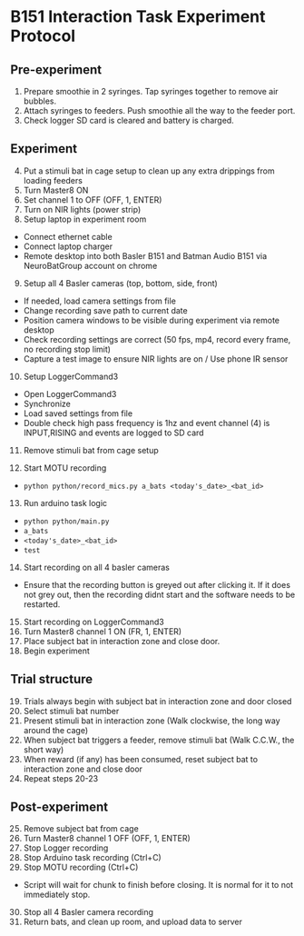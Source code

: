 # B151 Interaction Task Experiment Protocol

## Pre-experiment
1. Prepare smoothie in 2 syringes. Tap syringes together to remove air bubbles.
2. Attach syringes to feeders. Push smoothie all the way to the feeder port.
3. Check logger SD card is cleared and battery is charged.

## Experiment
4. Put a stimuli bat in cage setup to clean up any extra drippings from loading feeders
5. Turn Master8 ON
6. Set channel 1 to OFF (OFF, 1, ENTER)
7. Turn on NIR lights (power strip)
8. Setup laptop in experiment room
  - Connect ethernet cable
  - Connect laptop charger
  - Remote desktop into both Basler B151 and Batman Audio B151 via NeuroBatGroup account on chrome
9. Setup all 4 Basler cameras (top, bottom, side, front)
  - If needed, load camera settings from file
  - Change recording save path to current date
  - Position camera windows to be visible during experiment via remote desktop
  - Check recording settings are correct (50 fps, mp4, record every frame, no recording stop limit)
  - Capture a test image to ensure NIR lights are on / Use phone IR sensor 
10. Setup LoggerCommand3
  - Open LoggerCommand3
  - Synchronize
  - Load saved settings from file
  - Double check high pass frequency is 1hz and event channel (4) is INPUT,RISING and events are logged to SD card
11. Remove stimuli bat from cage setup

12. Start MOTU recording
  - `python python/record_mics.py a_bats <today's_date>_<bat_id>`
13. Run arduino task logic
  - `python python/main.py`
  - `a_bats`
  - `<today's_date>_<bat_id>`
  - `test`
14. Start recording on all 4 basler cameras
  - Ensure that the recording button is greyed out after clicking it. If it does not grey out, then the recording didnt start and the software needs to be restarted.
15. Start recording on LoggerCommand3
16. Turn Master8 channel 1 ON (FR, 1, ENTER)
17. Place subject bat in interaction zone and close door.
18. Begin experiment

## Trial structure
19. Trials always begin with subject bat in interaction zone and door closed
20. Select stimuli bat number
21. Present stimuli bat in interaction zone (Walk clockwise, the long way around the cage)
22. When subject bat triggers a feeder, remove stimuli bat (Walk C.C.W., the short way)
23. When reward (if any) has been consumed, reset subject bat to interaction zone and close door
24. Repeat steps 20-23

## Post-experiment
25. Remove subject bat from cage
26. Turn Master8 channel 1 OFF (OFF, 1, ENTER)
27. Stop Logger recording
28. Stop Arduino task recording (Ctrl+C)
29. Stop MOTU recording (Ctrl+C)
  - Script will wait for chunk to finish before closing. It is normal for it to not immediately stop.
30. Stop all 4 Basler camera recording
31. Return bats, and clean up room, and upload data to server
